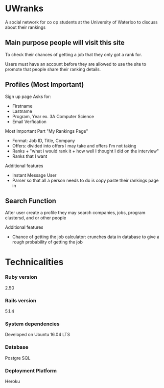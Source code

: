 # UWranks

A social network for co op students at the University of Waterloo to discuss about their rankings

## Main purpose people will visit this site

To check their chances of getting a job that they only got a rank for. 

Users must have an account before they are allowed to use the site to promote that people share their ranking details.

## Profiles (Most Important)

Sign up page
Asks for:
- Firstname
- Lastname
- Program, Year ex. 3A Computer Science
- Email Verfication

Most Important Part
"My Rankings Page"
- Format: Job ID, Title, Company 
- Offers: divided into offers I may take and offers I'm not taking 
- Ranks + "what i would rank it + how well I thought I did on the interview"
- Ranks that I want 

Additional features
- Instant Message User
- Parser so that all a person needs to do is copy paste their rankings page in 

## Search Function

After user create a profile they may search companies, jobs, program clustersd, and or other people

Additional features
- Chance of getting the job calculator: crunches data in database to give a rough probability of getting the job

# Technicalities

### Ruby version

2.50

### Rails version

5.1.4

### System dependencies

Developed on Ubuntu 16.04 LTS

### Database 

Postgre SQL

### Deployment Platform

Heroku
